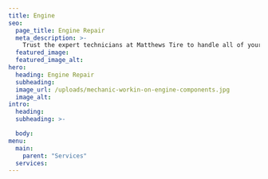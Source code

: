 ```yaml
---
title: Engine
seo:
  page_title: Engine Repair
  meta_description: >-
    Trust the expert technicians at Matthews Tire to handle all of your engine repair and maintenance needs to keep your car running smoothly.
  featured_image:
  featured_image_alt:
hero:
  heading: Engine Repair
  subheading:
  image_url: /uploads/mechanic-workin-on-engine-components.jpg
  image_alt:
intro:
  heading:
  subheading: >-

  body:
menu:
  main:
    parent: "Services"
  services:
---
```

